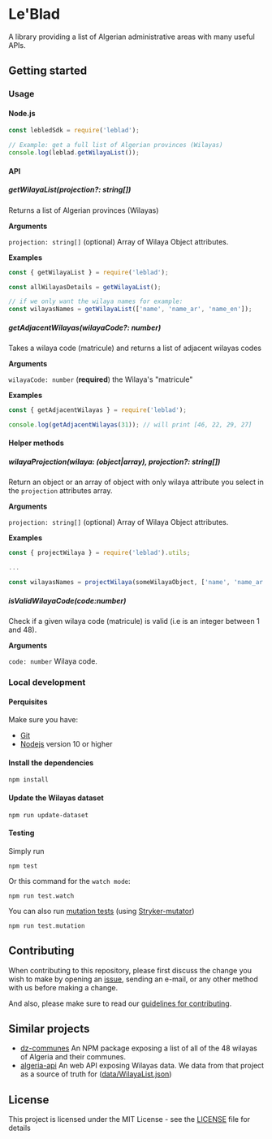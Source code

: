 # Le'Blad

A library providing a list of Algerian administrative areas with many useful APIs.

## Getting started

### Usage

#### Node.js

```javascript
const lebledSdk = require('leblad');

// Example: get a full list of Algerian provinces (Wilayas)
console.log(leblad.getWilayaList());
```

#### API

##### getWilayaList(projection?: string[])

Returns a list of Algerian provinces (Wilayas)

**Arguments**

`projection: string[]` (optional) Array of Wilaya Object attributes.

**Examples**

```javascript
const { getWilayaList } = require('leblad');

const allWilayasDetails = getWilayaList();

// if we only want the wilaya names for example:
const wilayasNames = getWilayaList(['name', 'name_ar', 'name_en']);

```

##### getAdjacentWilayas(wilayaCode?: number)

Takes a wilaya code (matricule) and returns a list of adjacent wilayas codes

**Arguments**

`wilayaCode: number` (**required**) the Wilaya's "matricule"

**Examples**

```javascript
const { getAdjacentWilayas } = require('leblad');

console.log(getAdjacentWilayas(31)); // will print [46, 22, 29, 27]
```

#### Helper methods

##### wilayaProjection(wilaya: (object|array), projection?: string[])

Return an object or an array of object with only wilaya attribute you select in the `projection` attributes array.

**Arguments**

`projection: string[]` (optional) Array of Wilaya Object attributes.

**Examples**

```javascript
const { projectWilaya } = require('leblad').utils;

...

const wilayasNames = projectWilaya(someWilayaObject, ['name', 'name_ar', 'name_en']);
```

##### isValidWilayaCode(code:number)

Check if a given wilaya code (matricule) is valid (i.e is an integer between 1 and 48).

**Arguments**

`code: number` Wilaya code.

### Local development

#### Perquisites

Make sure you have:

- [Git](https://git-scm.com/)
- [Nodejs](https://nodejs.org/) version 10 or higher

#### Install the dependencies

```
npm install
```

#### Update the Wilayas dataset

```
npm run update-dataset
```

#### Testing

Simply run

```
npm test
```

Or this command for the `watch mode`:

```
npm run test.watch
```

You can also run [mutation tests](https://en.wikipedia.org/wiki/Mutation_testing) (using [Stryker-mutator](https://stryker-mutator.io/))

```
npm run test.mutation
```

## Contributing

When contributing to this repository, please first discuss the change you wish to make by opening an [issue](https://github.com/dzcode-io/leblad/issues/new/choose), sending an e-mail, or any other method with us before making a change.

And also, please make sure to read our [guidelines for contributing](./.github/CONTRIBUTING.md).

## Similar projects

- [dz-communes](https://github.com/AM-77/dz-communes) An NPM package exposing a list of all of the 48 wilayas of Algeria and their communes.
- [algeria-api](https://github.com/fcmam5/algeria-api) An web API exposing Wilayas data. We data from that project as a source of truth for ([data/WilayaList.json](./data/WilayaList.json))

## License

This project is licensed under the MIT License - see the [LICENSE](./LICENSE) file for details
